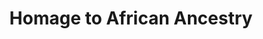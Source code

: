 ---
pid: CH58
title: Homage to African Ancestry
location_transcription: City Hall
zipcode: '20901'
outside_phl: 'Silver Spring MD '
neighborhood: 
age: '43'
age_range: 40-49
instagram: 
image_file_name: CH_58.jpg
proposal_transcription: Something that pays homage to African ancestry and its influence/infusion
  into //American// culture.
topic: African Americans,History
topic_summary: 0, 0
type: Other No Form
keywords_other: 
credit: Efua O-L
image_labels: 
twitter: 
facebook: 
permalink: "/monuments/ch58/"
layout: item-page
---